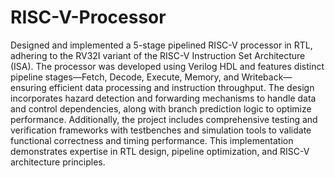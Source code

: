 # RISC-V-Processor
Designed and implemented a 5-stage pipelined RISC-V processor in RTL, adhering to the RV32I variant of the RISC-V Instruction Set Architecture (ISA). The processor was developed using Verilog HDL and features distinct pipeline stages—Fetch, Decode, Execute, Memory, and Writeback—ensuring efficient data processing and instruction throughput. The design incorporates hazard detection and forwarding mechanisms to handle data and control dependencies, along with branch prediction logic to optimize performance. Additionally, the project includes comprehensive testing and verification frameworks with testbenches and simulation tools to validate functional correctness and timing performance. This implementation demonstrates expertise in RTL design, pipeline optimization, and RISC-V architecture principles.
